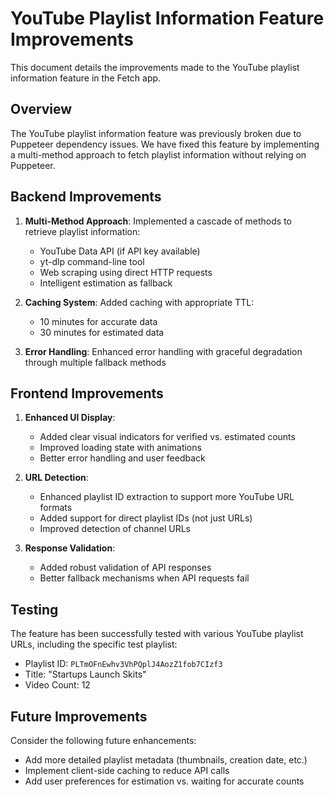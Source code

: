 # YouTube Playlist Information Feature Improvements

This document details the improvements made to the YouTube playlist information feature in the Fetch app.

## Overview

The YouTube playlist information feature was previously broken due to Puppeteer dependency issues. We have fixed this feature by implementing a multi-method approach to fetch playlist information without relying on Puppeteer.

## Backend Improvements

1. **Multi-Method Approach**: Implemented a cascade of methods to retrieve playlist information:
   - YouTube Data API (if API key available)
   - yt-dlp command-line tool
   - Web scraping using direct HTTP requests
   - Intelligent estimation as fallback

2. **Caching System**: Added caching with appropriate TTL:
   - 10 minutes for accurate data
   - 30 minutes for estimated data

3. **Error Handling**: Enhanced error handling with graceful degradation through multiple fallback methods

## Frontend Improvements

1. **Enhanced UI Display**:
   - Added clear visual indicators for verified vs. estimated counts
   - Improved loading state with animations
   - Better error handling and user feedback

2. **URL Detection**:
   - Enhanced playlist ID extraction to support more YouTube URL formats
   - Added support for direct playlist IDs (not just URLs)
   - Improved detection of channel URLs

3. **Response Validation**:
   - Added robust validation of API responses
   - Better fallback mechanisms when API requests fail

## Testing

The feature has been successfully tested with various YouTube playlist URLs, including the specific test playlist:
- Playlist ID: `PLTmOFnEwhv3VhPQplJ4AozZ1fob7CIzf3`
- Title: "Startups Launch Skits"
- Video Count: 12

## Future Improvements

Consider the following future enhancements:
- Add more detailed playlist metadata (thumbnails, creation date, etc.)
- Implement client-side caching to reduce API calls
- Add user preferences for estimation vs. waiting for accurate counts
